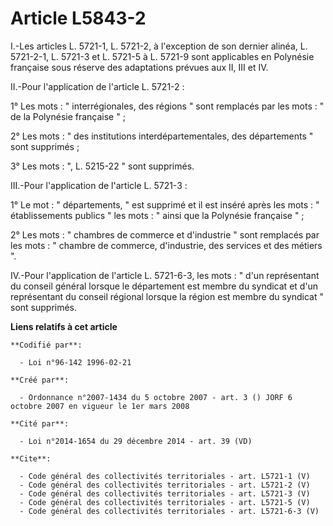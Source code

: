 # Article L5843-2

I.-Les articles L. 5721-1, L. 5721-2, à l'exception de son dernier alinéa, L. 5721-2-1, L. 5721-3 et L. 5721-5 à L. 5721-9
sont applicables en Polynésie française sous réserve des adaptations prévues aux II, III et IV. 

II.-Pour l'application de l'article L. 5721-2 : 

1° Les mots : " interrégionales, des régions " sont remplacés par les mots : " de la Polynésie française " ; 

2° Les mots : " des institutions interdépartementales, des départements " sont supprimés ; 

3° Les mots : ", L. 5215-22 " sont supprimés. 

III.-Pour l'application de l'article L. 5721-3 : 

1° Le mot : " départements, " est supprimé et il est inséré après les mots : " établissements publics " les mots : " ainsi
que la Polynésie française " ; 

2° Les mots : " chambres de commerce et d'industrie " sont remplacés par les mots : " chambre de commerce, d'industrie, des
services et des métiers ". 

IV.-Pour l'application de l'article L. 5721-6-3, les mots : " d'un représentant du conseil général lorsque le département est
membre du syndicat et d'un représentant du conseil régional lorsque la région est membre du syndicat " sont supprimés.

**Liens relatifs à cet article**

	**Codifié par**:

	  - Loi n°96-142 1996-02-21

	**Créé par**:

	  - Ordonnance n°2007-1434 du 5 octobre 2007 - art. 3 () JORF 6 octobre 2007 en vigueur le 1er mars 2008

	**Cité par**:

	  - Loi n°2014-1654 du 29 décembre 2014 - art. 39 (VD)

	**Cite**:

	  - Code général des collectivités territoriales - art. L5721-1 (V)
	  - Code général des collectivités territoriales - art. L5721-2 (V)
	  - Code général des collectivités territoriales - art. L5721-3 (V)
	  - Code général des collectivités territoriales - art. L5721-5 (V)
	  - Code général des collectivités territoriales - art. L5721-6-3 (V)
